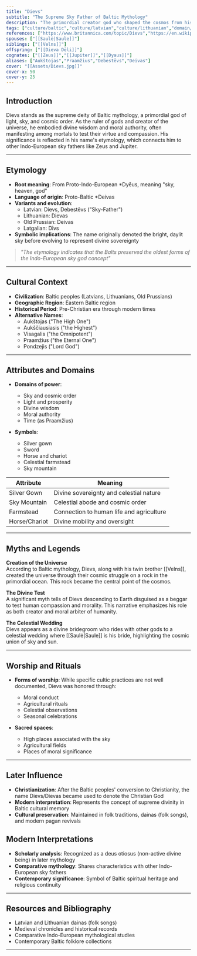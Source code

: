 ```yaml
---
title: "Dievs"
subtitle: "The Supreme Sky Father of Baltic Mythology"
description: "The primordial creator god who shaped the cosmos from his celestial farmstead, embodying divine wisdom and moral order"
tags: ["culture/baltic","culture/latvian","culture/lithuanian","domain/sky","domain/light","domain/creation","domain/morality","trait/male","type/deity","domain/sovereignty"]
references: ["https://www.britannica.com/topic/Dievs","https://en.wikipedia.org/wiki/Dievas","https://godsandmonsters.info/dievas/"]
spouses: ["[[Saulė|Saule]]"]
siblings: ["[[Velns]]"]
offspring: ["[[Dieva Dēli]]"]
cognates: ["[[Zeus]]","[[Jupiter]]","[[Dyaus]]"]
aliases: ["Aukštojas","Praamžius","Debestēvs","Deivas"]
cover: "[[Assets/Dievs.jpg]]"
cover-x: 50
cover-y: 25
---
```

##  Introduction
Dievs stands as the supreme deity of Baltic mythology, a primordial god of light, sky, and cosmic order. As the ruler of gods and creator of the universe, he embodied divine wisdom and moral authority, often manifesting among mortals to test their virtue and compassion. His significance is reflected in his name's etymology, which connects him to other Indo-European sky fathers like Zeus and Jupiter.

---

## Etymology

- **Root meaning**: From Proto-Indo-European *Dyēus, meaning "sky, heaven, god"
- **Language of origin**: Proto-Baltic *Deivas
- **Variants and evolution**:
  - Latvian: Dievs, Debestēvs ("Sky-Father")
  - Lithuanian: Dievas
  - Old Prussian: Deivas
  - Latgalian: Dīvs
- **Symbolic implications**: The name originally denoted the bright, daylit sky before evolving to represent divine sovereignty

> _"The etymology indicates that the Balts preserved the oldest forms of the Indo-European sky god concept"_

---

##  Cultural Context

- **Civilization**: Baltic peoples (Latvians, Lithuanians, Old Prussians)
- **Geographic Region**: Eastern Baltic region
- **Historical Period**: Pre-Christian era through modern times
- **Alternative Names**:
  - Aukštojas ("The High One")
  - Aukščiausiasis ("the Highest")
  - Visagalis ("the Omnipotent")
  - Praamžius ("the Eternal One")
  - Pondzejis ("Lord God")

---

## Attributes and Domains

- **Domains of power**:
  - Sky and cosmic order
  - Light and prosperity
  - Divine wisdom
  - Moral authority
  - Time (as Praamžius)

- **Symbols**:
  - Silver gown
  - Sword
  - Horse and chariot
  - Celestial farmstead
  - Sky mountain

| Attribute | Meaning |
|-----------|----------|
| Silver Gown | Divine sovereignty and celestial nature |
| Sky Mountain | Celestial abode and cosmic order |
| Farmstead | Connection to human life and agriculture |
| Horse/Chariot | Divine mobility and oversight |

---

## Myths and Legends

**Creation of the Universe**  
According to Baltic mythology, Dievs, along with his twin brother [[Velns]], created the universe through their cosmic struggle on a rock in the primordial ocean. This rock became the central point of the cosmos.

**The Divine Test**  
A significant myth tells of Dievs descending to Earth disguised as a beggar to test human compassion and morality. This narrative emphasizes his role as both creator and moral arbiter of humanity.

**The Celestial Wedding**  
Dievs appears as a divine bridegroom who rides with other gods to a celestial wedding where [[Saulė|Saule]] is his bride, highlighting the cosmic union of sky and sun.

---

## Worship and Rituals

- **Forms of worship**: While specific cultic practices are not well documented, Dievs was honored through:
  - Moral conduct
  - Agricultural rituals
  - Celestial observations
  - Seasonal celebrations

- **Sacred spaces**: 
  - High places associated with the sky
  - Agricultural fields
  - Places of moral significance

---

## Later Influence

- **Christianization**: After the Baltic peoples' conversion to Christianity, the name Dievs/Dievas became used to denote the Christian God
- **Modern interpretation**: Represents the concept of supreme divinity in Baltic cultural memory
- **Cultural preservation**: Maintained in folk traditions, dainas (folk songs), and modern pagan revivals

## Modern Interpretations

- **Scholarly analysis**: Recognized as a deus otiosus (non-active divine being) in later mythology
- **Comparative mythology**: Shares characteristics with other Indo-European sky fathers
- **Contemporary significance**: Symbol of Baltic spiritual heritage and religious continuity

---

## Resources and Bibliography

- Latvian and Lithuanian dainas (folk songs)
- Medieval chronicles and historical records
- Comparative Indo-European mythological studies
- Contemporary Baltic folklore collections

---